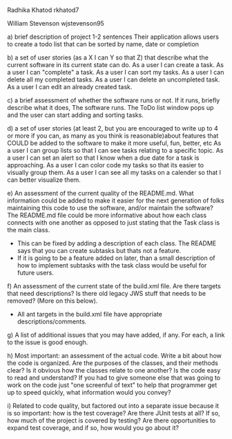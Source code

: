 Radhika Khatod rkhatod7

William Stevenson wjstevenson95


a) brief description of project 1-2 sentences
Their application allows users to create a todo list that can be sorted by name, date or completion

b) a set of user stories (as a X I can Y so that Z) that describe what the current software in its current state can do.
As a user I can create a task.
As a user I can "complete" a task.
As a user I can sort my tasks. 
As a user I can delete all my completed tasks.
As a user I can delete an uncompleted task.
As a user I can edit an already created task.

c) a brief assessment of whether the software runs or not. If it runs, briefly describe what it does,
The software runs. The ToDo list window pops up and the user can start adding and sorting tasks.

d) a set of user stories (at least 2, but you are encouraged to write up to 4 or more if you can, as many as you think is reasonable)about features that COULD be added to the software to make it more useful, fun, better, etc
As a user I can group lists so that I can see tasks relating to a specific topic.
As a user I can set an alert so that I know when a due date for a task is approaching.
As a user I can color code my tasks so that its easier to visually group them.
As a user I can see all my tasks on a calender so that I can better visualize them.


e) An assessment of the current quality of the README.md. 
What information could be added to make it easier for the next generation of folks maintaining this code to use the software, 
and/or maintain the software?
The README.md file could be more informative about how each class connects with one another as opposed to just stating that the Task class is the main class.
  - This can be fixed by adding a description of each class.
The README says that you can create subtasks but thats not a feature.
  - If it is going to be a feature added on later, than a small description of how to implement subtasks with the task class would be useful for future users.


f) An assessment of the current state of the build.xml file. Are there targets that need descriptions? 
Is there old legacy JWS stuff that needs to be removed? (More on this below).
- All ant targets in the build.xml file have appropriate descriptions/comments.


g)  A list of additional issues that you may have added, if any. For each, a link to the issue is good enough.

h) Most important: an assessment of the actual code. 
Write a bit about how the code is organized. 
Are the purposes of the classes, and their methods clear? 
Is it obvious how the classes relate to one another? 
Is the code easy to read and understand? 
If you had to give someone else that was going to work on the code just "one screenful of text" to help that programmer get up to speed quickly, what information would you convey?

i)  Related to code quality, but factored out into a separate issue because it is so important: how is the test coverage? Are there JUnit tests at all? If so, how much of the project is covered by testing? Are there opportunities to expand test coverage, and if so, how would you go about it?
